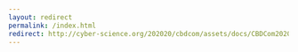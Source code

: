```yaml
---
layout: redirect
permalink: /index.html
redirect: http://cyber-science.org/202020/cbdcom/assets/docs/CBDCom2020WebPage.pdf
---
```

